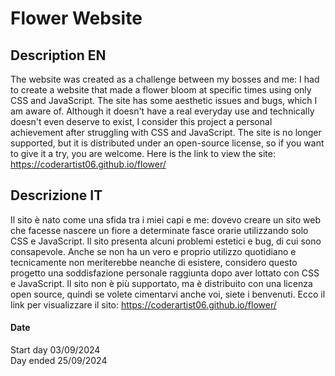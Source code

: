 # Flower Website

## Description EN
The website was created as a challenge between my bosses and me: I had to create a website that made a flower bloom at specific times
using only CSS and JavaScript. The site has some aesthetic issues and bugs, which I am aware of. 
Although it doesn't have a real everyday use and technically doesn't even deserve to exist, 
I consider this project a personal achievement after struggling with CSS and JavaScript. The site is no longer supported,
but it is distributed under an open-source license, so if you want to give it a try, you are welcome. 
Here is the link to view the site: https://coderartist06.github.io/flower/


## Descrizione IT
Il sito è nato come una sfida tra i miei capi e me: dovevo creare un sito web che facesse nascere un fiore a determinate fasce orarie
utilizzando solo CSS e JavaScript. Il sito presenta alcuni problemi estetici e bug, di cui sono consapevole. 
Anche se non ha un vero e proprio utilizzo quotidiano e tecnicamente non meriterebbe neanche di esistere, 
considero questo progetto una soddisfazione personale raggiunta dopo aver lottato con CSS e JavaScript. Il sito non è più supportato,
ma è distribuito con una licenza open source, quindi se volete cimentarvi anche voi, siete i benvenuti. 
Ecco il link per visualizzare il sito: https://coderartist06.github.io/flower/

#### Date
Start day 03/09/2024<br>
Day ended 25/09/2024